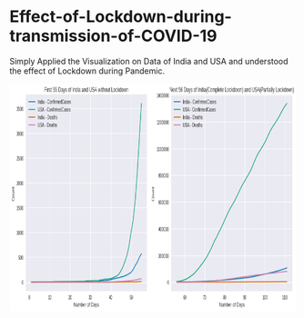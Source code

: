 # Effect-of-Lockdown-during-transmission-of-COVID-19
Simply Applied the Visualization on Data of India and USA and understood the effect of Lockdown during Pandemic.


<img src = "https://github.com/nileshchilka1/Effect-of-Lockdown-during-transmission-of-COVID-19/blob/master/Effect%20of%20Lockdown.png"
         alt = "HTML Tutorial" height = "400" width = "750" />

